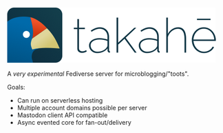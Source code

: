 ![takahē](static/img/logo-128.png)

A *very experimental* Fediverse server for microblogging/"toots".

Goals:

* Can run on serverless hosting
* Multiple account domains possible per server
* Mastodon client API compatible
* Async evented core for fan-out/delivery

